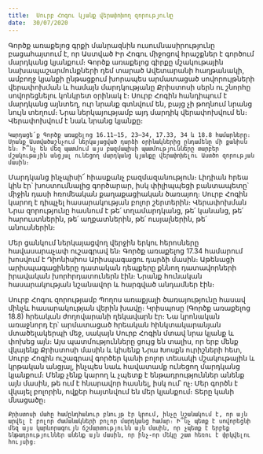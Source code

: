 ```yaml
---
title:  Սուրբ Հոգու կյանք վերափոխող զորությունը
date:  30/07/2020
---
```


Գործք առաքելոց գրքի մանրազնին ուսումնասիրությունը բացահայտում է, որ Աստված Իր Հոգու միջոցով հրաշքներ է գործում մարդկանց կյանքում։ Գործք առաքելոց գիրքը մշակութային նախապաշարմունքների դեմ տարած Ավետարանի հաղթանակի, ամբողջ կյանքի ընթացքում խորապես արմատացած սովորույթների վերափոխման և համայն մարդկությանը Քրիստոսի սերն ու շնորհը սովորեցնելու կոնկրետ օրինակ է։ Սուրբ Հոգին հանդիպում է մարդկանց այնտեղ, ուր նրանք գտնվում են, բայց չի թողնում նրանց նույն տեղում։ Նրա ներկայությամբ այդ մարդիկ վերափոխվում են։ Վերափոխվում է նաև նրանց կյանքը։

`Կարդացե՛ք Գործք առաքելոց 16.11–15, 23–34, 17.33, 34 և 18.8 համարները։ Սրանք Աստվածաշնչում ներկայացված դարձի օրինակներից ընդամենը մի քանիսն են։ Ի՞նչ են մեզ պատմում այս բազմապիսի պատմությունները տարբեր մշակութային անցյալ ունեցող մարդկանց կյանքը վերափոխելու Աստծո զորության մասին։`

Մարդկանց ինչպիսի՜ հիասքանչ բազմազանություն։ Լիդիան հրեա կին էր՝ խոստումնալից գործարար, իսկ փիլիպպեցի բանտապետը՝ միջին դասի հռոմեական քաղաքացիական ծառայող։ Սուրբ Հոգին կարող է դիպչել հասարակության բոլոր շերտերին։ Վերափոխման Նրա զորությունը հասնում է թե՛ տղամարդկանց, թե՛ կանանց, թե՛ հարուստներին, թե՛ աղքատներին, թե՛ ուսյալներին, թե՛ անուսներին։

Մեր ցանկում ներկայացվող վերջին երկու հերոսները հավասարաչափ ուշագրավ են։ Գործք առաքելոց 17.34 համարում խոսվում է Դիոնիսիոս Արիսպագացու դարձի մասին։ Աթենացի արիսպագացիները դատական դեպքերը քննող դատավորների իրավական խորհրդատուներն էին։ Նրանք հունական հասարակության նշանավոր և հարգված անդամներ էին։

Սուրբ Հոգու զորությամբ Պողոս առաքյալի ծառայությունը հասավ մինչև հասարակության վերին խավը։ Կրիսպոսը (Գործք առաքելոց 18.8) հրեական ժողովարանի ղեկավարն էր։ Նա կրոնական առաջնորդ էր՝ արմատացած հրեական հինկտակարանյան մտածելակերպի մեջ, սակայն Սուրբ Հոգին մտավ նրա կյանք և փոխեց այն։ Այս պատմությունները ցույց են տալիս, որ երբ մենք վկայենք Քրիստոսի մասին և կիսենք Նրա Խոսքն ուրիշների հետ, Սուրբ Հոգին ուշագրավ գործեր կանի բոլոր տեսակի մշակութային և կրթական անցյալ, ինչպես նաև հավատամք ունեցող մարդկանց կյանքում։ Մենք չենք կարող և չպետք է ենթադրություններ անենք այն մասին, թե ում է հնարավոր հասնել, իսկ ում՝ ոչ։ Մեր գործն է վկայել բոլորին, ովքեր հայտնվում են մեր կյանքում։ Տերը կանի մնացածը։

`Քրիստոսի մահը համընդհանուր բնույթ էր կրում, ինչը նշանակում է, որ այն արվել է բոլոր ժամանակների բոլոր մարդկանց համար։ Ի՞նչ պետք է սովորեցնի մեզ այս կարևորագույն ճշմարտությունն այն մասին, որ չպետք է երբեք ենթադրություններ անենք այն մասին, որ ինչ-որ մեկը շատ հեռու է փրկվելու հույսից։`